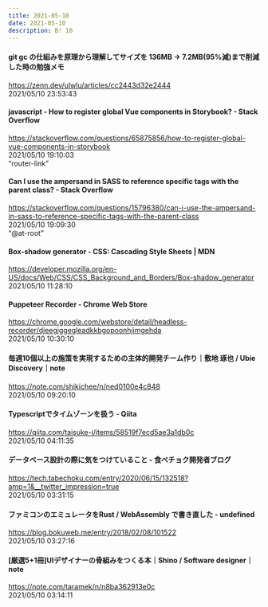 ```yaml
---
title: 2021-05-10
date: 2021-05-10
description: B! 10
---
```


#### git gc の仕組みを原理から理解してサイズを 136MB → 7.2MB(95%減)まで削減した時の勉強メモ
https://zenn.dev/ulwlu/articles/cc2443d32e2444<br>
2021/05/10 23:53:43<br>


#### javascript - How to register global Vue components in Storybook? - Stack Overflow
https://stackoverflow.com/questions/65875856/how-to-register-global-vue-components-in-storybook<br>
2021/05/10 19:10:03<br>
“router-link”


#### Can I use the ampersand in SASS to reference specific tags with the parent class? - Stack Overflow
https://stackoverflow.com/questions/15796380/can-i-use-the-ampersand-in-sass-to-reference-specific-tags-with-the-parent-class<br>
2021/05/10 19:09:30<br>
“@at-root”


#### Box-shadow generator - CSS: Cascading Style Sheets | MDN
https://developer.mozilla.org/en-US/docs/Web/CSS/CSS_Background_and_Borders/Box-shadow_generator<br>
2021/05/10 11:28:10<br>


#### Puppeteer Recorder - Chrome Web Store
https://chrome.google.com/webstore/detail/headless-recorder/djeegiggegleadkkbgopoonhjimgehda<br>
2021/05/10 10:30:10<br>


#### 毎週10個以上の施策を実現するための主体的開発チーム作り｜敷地 琢也 / Ubie Discovery｜note
https://note.com/shikichee/n/ned0100e4c848<br>
2021/05/10 09:20:10<br>


#### Typescriptでタイムゾーンを扱う - Qiita
https://qiita.com/taisuke-j/items/58519f7ecd5ae3a1db0c<br>
2021/05/10 04:11:35<br>


#### データベース設計の際に気をつけていること - 食べチョク開発者ブログ
https://tech.tabechoku.com/entry/2020/06/15/132518?amp=1&__twitter_impression=true<br>
2021/05/10 03:31:15<br>


#### ファミコンのエミュレータをRust / WebAssembly で書き直した - undefined
https://blog.bokuweb.me/entry/2018/02/08/101522<br>
2021/05/10 03:27:16<br>


#### [厳選5+1冊]UIデザイナーの骨組みをつくる本｜Shino / Software designer｜note
https://note.com/taramek/n/n8ba362913e0c<br>
2021/05/10 03:14:11<br>


